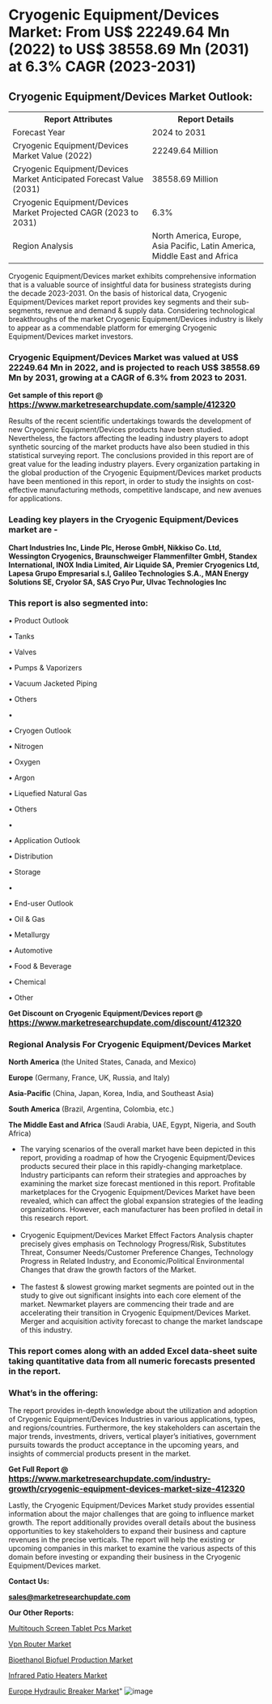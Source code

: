 # Cryogenic Equipment/Devices Market: From US$ 22249.64 Mn (2022) to US$ 38558.69 Mn (2031) at 6.3% CAGR (2023-2031)

<html>
<body>

<h2>Cryogenic Equipment/Devices Market Outlook:</h2>

<table>
  <tr>
    <th>Report Attributes</th>
    <th>Report Details</th>
  </tr>
  <tr>
    <td>Forecast Year</td>
    <td>2024 to 2031</td>
  </tr>
  <tr>
    <td>Cryogenic Equipment/Devices Market Value (2022)</td>
    <td>22249.64 Million</td>
  </tr>
  <tr>
    <td>Cryogenic Equipment/Devices Market Anticipated Forecast Value (2031)</td>
    <td>38558.69 Million</td>
  </tr>
  <tr>
    <td>Cryogenic Equipment/Devices Market Projected CAGR (2023 to 2031)</td>
    <td>6.3%</td>
  </tr>
  <tr>
    <td>Region Analysis</td>
    <td>North America, Europe, Asia Pacific, Latin America, Middle East and Africa</td>
  </tr>
</table>

</body>
</html>

Cryogenic Equipment/Devices market exhibits comprehensive information that is a valuable source of insightful data for business strategists during the decade 2023-2031. On the basis of historical data, Cryogenic Equipment/Devices market report provides key segments and their sub-segments, revenue and demand &amp; supply data. Considering technological breakthroughs of the market Cryogenic Equipment/Devices industry is likely to appear as a commendable platform for emerging Cryogenic Equipment/Devices market investors.

<strong><h3>Cryogenic Equipment/Devices Market was valued at US$ 22249.64 Mn in 2022, and is projected to reach US$ 38558.69 Mn by 2031, growing at a CAGR of 6.3% from 2023 to 2031.</h3></strong>

<strong>Get sample of this report @ <a href=https://www.marketresearchupdate.com/sample/412320><font size=3 color=#0000ff>https://www.marketresearchupdate.com/sample/412320</font></a></strong>

Results of the recent scientific undertakings towards the development of new Cryogenic Equipment/Devices products have been studied. Nevertheless, the factors affecting the leading industry players to adopt synthetic sourcing of the market products have also been studied in this statistical surveying report. The conclusions provided in this report are of great value for the leading industry players. Every organization partaking in the global production of the Cryogenic Equipment/Devices market products have been mentioned in this report, in order to study the insights on cost-effective manufacturing methods, competitive landscape, and new avenues for applications.

<strong><h3>Leading key players in the Cryogenic Equipment/Devices market are -</h3></strong>

<strong>Chart Industries Inc, Linde Plc, Herose GmbH, Nikkiso Co. Ltd, Wessington Cryogenics, Braunschweiger Flammenfilter GmbH, Standex International, INOX India Limited, Air Liquide SA, Premier Cryogenics Ltd, Lapesa Grupo Empresarial s.l, Galileo Technologies S.A., MAN Energy Solutions SE, Cryolor SA, SAS Cryo Pur, Ulvac Technologies Inc</strong>

<strong><h3>This report is also segmented into:</h3></strong>

• Product Outlook

• Tanks

• Valves

• Pumps & Vaporizers

• Vacuum Jacketed Piping

• Others

• 

• Cryogen Outlook

• Nitrogen

• Oxygen

• Argon

• Liquefied Natural Gas

• Others

• 

• Application Outlook

• Distribution

• Storage

• 

• End-user Outlook

• Oil & Gas

• Metallurgy

• Automotive

• Food & Beverage

• Chemical

• Other

<strong>Get Discount on Cryogenic Equipment/Devices report @ <a href=https://www.marketresearchupdate.com/discount/412320><font size=3 color=#0000ff>https://www.marketresearchupdate.com/discount/412320</font></a></strong>

<strong><h3>Regional Analysis For Cryogenic Equipment/Devices Market</h3></strong>

<strong>North America</strong> (the United States, Canada, and Mexico)

<strong>Europe</strong> (Germany, France, UK, Russia, and Italy)

<strong>Asia-Pacific</strong> (China, Japan, Korea, India, and Southeast Asia)

<strong>South America</strong> (Brazil, Argentina, Colombia, etc.)

<strong>The Middle East and Africa</strong> (Saudi Arabia, UAE, Egypt, Nigeria, and South Africa)

<ul>
  <li>The varying scenarios of the overall market have been depicted in this report, providing a roadmap of how the Cryogenic Equipment/Devices products secured their place in this rapidly-changing marketplace. Industry participants can reform their strategies and approaches by examining the market size forecast mentioned in this report. Profitable marketplaces for the Cryogenic Equipment/Devices Market have been revealed, which can affect the global expansion strategies of the leading organizations. However, each manufacturer has been profiled in detail in this research report.</li><br>
  <li>Cryogenic Equipment/Devices Market Effect Factors Analysis chapter precisely gives emphasis on Technology Progress/Risk, Substitutes Threat, Consumer Needs/Customer Preference Changes, Technology Progress in Related Industry, and Economic/Political Environmental Changes that draw the growth factors of the Market.</li><br>
  <li>The fastest &amp; slowest growing market segments are pointed out in the study to give out significant insights into each core element of the market. Newmarket players are commencing their trade and are accelerating their transition in Cryogenic Equipment/Devices Market. Merger and acquisition activity forecast to change the market landscape of this industry.</li>
</ul>
<strong><h3>This report comes along with an added Excel data-sheet suite taking quantitative data from all numeric forecasts presented in the report.</h3></strong>

<strong><h3>What’s in the offering:</h3></strong> The report provides in-depth knowledge about the utilization and adoption of Cryogenic Equipment/Devices Industries in various applications, types, and regions/countries. Furthermore, the key stakeholders can ascertain the major trends, investments, drivers, vertical player’s initiatives, government pursuits towards the product acceptance in the upcoming years, and insights of commercial products present in the market.

<strong>Get Full Report @ <a href=https://www.marketresearchupdate.com/industry-growth/cryogenic-equipment-devices-market-size-412320><font size=3 color=#0000ff>https://www.marketresearchupdate.com/industry-growth/cryogenic-equipment-devices-market-size-412320</font></a></strong>

Lastly, the Cryogenic Equipment/Devices Market study provides essential information about the major challenges that are going to influence market growth. The report additionally provides overall details about the business opportunities to key stakeholders to expand their business and capture revenues in the precise verticals. The report will help the existing or upcoming companies in this market to examine the various aspects of this domain before investing or expanding their business in the Cryogenic Equipment/Devices market.

<strong>Contact Us:</strong>

<strong>sales@marketresearchupdate.com</strong>

<strong>Our Other Reports:</strong>

<a href=https://www.linkedin.com/pulse/multitouch-screen-tablet-pcs-market-expected>Multitouch Screen Tablet Pcs Market</a>

<a href=https://www.linkedin.com/pulse/vpn-router-market-size-set-grow-remarkable-pace>Vpn Router Market</a>

<a href=https://www.linkedin.com/pulse/bioethanol-biofuel-production-market-analysis>Bioethanol Biofuel Production Market</a>

<a href=https://www.linkedin.com/pulse/infrared-patio-heaters-market-analysis>Infrared Patio Heaters Market</a>

<a href=https://www.linkedin.com/pulse/europe-hydraulic-breaker-market-2023-2030-explained>Europe Hydraulic Breaker Market</a>"
![image](https://github.com/Ankan-2/Market-Research-News/assets/158291571/ef4ed542-a735-4237-830f-02a7c4b582b9)
